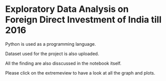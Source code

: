 # Exploratory Data Analysis on Foreign Direct Investment of India till 2016

Python is used as a programming language.

Dataset used for the project is also uploaded.

All the finding are also disscussed in the notebook itself.

Please click on the extremeview to have a look at all the graph and plots.

